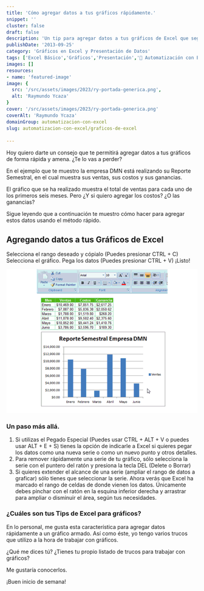 ```yaml
---
title: 'Cómo agregar datos a tus gráficos rápidamente.'
snippet: ''
cluster: false
draft: false 
description: 'Un tip para agregar datos a tus gráficos de Excel que seguro te servira.'
publishDate: '2013-09-25'
category: 'Gráficos en Excel y Presentación de Datos'
tags: ['Excel Básico','Gráficos','Presentación','🤖 Automatización con Excel']
images: []
resources: 
- name: 'featured-image'
image: {
  src: '/src/assets/images/2023/ry-portada-generica.png',
  alt: 'Raymundo Ycaza'
}
cover: '/src/assets/images/2023/ry-portada-generica.png'
coverAlt: 'Raymundo Ycaza'
domainGroup: automatizacion-con-excel
slug: automatizacion-con-excel/graficos-de-excel

---
```


Hoy quiero darte un consejo que te permitirá agregar datos a tus gráficos de forma rápida y amena. ¿Te lo vas a perder?

En el ejemplo que te muestro la empresa DMN está realizando su Reporte Semestral, en el cual muestra sus ventas, sus costos y sus ganancias.

El gráfico que se ha realizado muestra el total de ventas para cada uno de los primeros seis meses. Pero ¿Y si quiero agregar los costos? ¿O las ganancias?

Sigue leyendo que a continuación te muestro cómo hacer para agregar estos datos usando el método rápido.

## Agregando datos a tus Gráficos de Excel

Selecciona el rango deseado y cópialo (Puedes presionar CTRL + C) Selecciona el gráfico. Pega los datos (Puedes presionar CTRL + V) ¡Listo!

![Agregando datos a tu gráfico de Excel](/src/assets/images/2023/agregar-datos1.gif "Agregando datos a tu gráfico de Excel")

### Un paso más allá.

1. Si utilizas el Pegado Especial (Puedes usar CTRL + ALT + V o puedes usar ALT + E + S) tienes la opción de indicarle a Excel si quieres pegar los datos como una nueva serie o como un nuevo punto y otros detalles.
2. Para remover rápidamente una serie de tu gráfico, sólo selecciona la serie con el puntero del ratón y presiona la tecla DEL (Delete o Borrar)
3. Si quieres extender el alcance de una serie (ampliar el rango de datos a graficar) sólo tienes que seleccionar la serie. Ahora verás que Excel ha marcado el rango de celdas de donde vienen los datos. Únicamente debes pinchar con el ratón en la esquina inferior derecha y arrastrar para ampliar o disminuir el área, según tus necesidades.

### ¿Cuáles son tus Tips de Excel para gráficos?

En lo personal, me gusta esta característica para agregar datos rápidamente a un gráfico armado. Así como éste, yo tengo varios trucos que utilizo a la hora de trabajar con gráficos.

¿Qué me dices tú? ¿Tienes tu propio listado de trucos para trabajar con gráficos?

Me gustaría conocerlos.

¡Buen inicio de semana!
